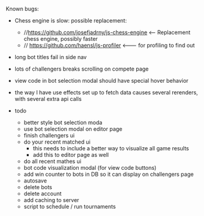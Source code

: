 Known bugs:
- Chess engine is slow: possible replacement:
    - //https://github.com/josefjadrny/js-chess-engine <-- Replacement chess engine, possibly faster
    - // https://github.com/haensl/js-profiler <--- for profiling to find out
- long bot titles fail in side nav
- lots of challengers breaks scrolling on compete page
- view code in bot selection modal should have special hover behavior
- the way I have use effects set up to fetch data causes several rerenders, with several extra api calls

- todo
  - better style bot selection moda
  - use bot selection modal on editor page
  - finish challengers ui
  - do your recent matched ui
    - this needs to include a better way to visualize all game results
    - add this to editor page as well
  - do all recent mathes ui
  - bot code visualization modal (for view code buttons)
  - add win counter to bots in DB so it can display on challengers page
  - autosave
  - delete bots
  - delete account
  - add caching to server
  - script to schedule / run tournaments
  

